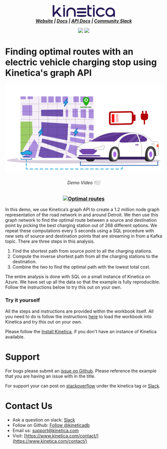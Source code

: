 <h3 align="center" style="margin:0px">
    <img width="200" src="../_assets/images/logo_purple.png" alt="Kinetica Logo"/>
</h3>
<h5 align="center" style="margin:0px">
    <a href="https://www.kinetica.com/">Website</a>
    <span> | </span>
    <a href="https://docs.kinetica.com/7.1/">Docs</a>
    <span> | </span>
    <a href="https://docs.kinetica.com/7.1/api/">API Docs</a>
    <span> | </span>
    <a href="https://join.slack.com/t/kinetica-community/shared_invite/zt-1bt9x3mvr-uMKrXlSDXfy3oU~sKi84qg">Community Slack</a>   
</h5>
<p align = "center">
 <img src="https://img.shields.io/badge/tested-%3E=v7.1.6-green"></img>  <img src="https://img.shields.io/badge/time-30 mins-blue"></img>
</p>
<h1>
Finding optimal routes with an electric vehicle charging stop using Kinetica's graph API
</h1>
<h3 align="center" style="margin:0px">
    <img width="600" src="assets/optimal_charging_station.png" alt="EV charging banner"/>
</h3>

<h6 align="center">Demo Video 👇🏼</h6>
<h3 align="center">

[![Optimal routes](https://img.youtube.com/vi/sE1-F9ExFJ4/0.jpg)](https://www.youtube.com/watch?v=sE1-F9ExFJ4)
</h3>

In this demo, we use Kinetica’s graph API to create a 1.2 million node graph representation of the road network in and around Detroit. We then use this graph network to find the optimal route between a source and destination point by picking the best charging station out of 268 different options. We repeat these computations every 5 seconds using a SQL procedure with new sets of source and destination points that are streaming in from a Kafka topic.
There are three steps in this analysis. 
1. Find the shortest path from source point to all the charging stations.
2. Compute the inverse shortest path from all the charging stations to the destination. 
3. Combine the two to find the optimal path with the lowest total cost.

The entire analysis is done with SQL on a small instance of Kinetica on Azure. We have set up all the data so that the example is fully reproducible. Follow the instructions below to try this out on your own.

### Try it yourself
All the steps and instructions are provided within the workbook itself. All you need to do is follow the instructions [here](https://github.com/kineticadb/examples#how-to-run-these-examples) to load the workbook into Kinetica and try this out on your own. 

Please follow the [Install Kinetica](https://github.com/kineticadb/examples#install-kinetica), if you don't have an instance of Kinetica available.

# Support
For bugs please submit an [issue on Github](https://github.com/kineticadb/examples/issues). Please reference the example that you are having an issue with in the title.

For support your can post on [stackoverflow](https://stackoverflow.com/questions/tagged/kinetica) under the kinetica tag or [Slack](https://join.slack.com/t/kinetica-community/shared_invite/zt-1bt9x3mvr-uMKrXlSDXfy3oU~sKi84qg).

# Contact Us
* Ask a question on slack: [Slack](https://join.slack.com/t/kinetica-community/shared_invite/zt-1bt9x3mvr-uMKrXlSDXfy3oU~sKi84qg)
* Follow on Github: <a class="github-button" href="https://github.com/kineticadb" data-size="large" aria-label="Follow @kineticadb on GitHub">Follow @kineticadb</a> 
* Email us: [support@kinetica.com](mailto:support@kinetica.com)
* Visit: [https://www.kinetica.com/contact/](https://www.kinetica.com/contact/)
